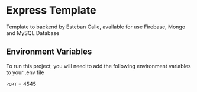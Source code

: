 
# Express Template

Template to backend by Esteban Calle, available for use Firebase, Mongo and MySQL Database




## Environment Variables

To run this project, you will need to add the following environment variables to your .env file

`PORT` = 4545


